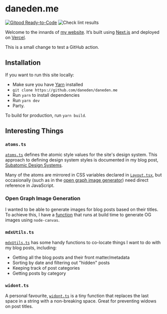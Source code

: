 # daneden.me

[![Gitpod Ready-to-Code](https://img.shields.io/badge/Gitpod-ready--to--code-blue?logo=gitpod)](https://gitpod.io/#https://github.com/daneden/daneden.me)
![Check lint results](https://github.com/daneden/daneden.me/workflows/Check%20lint%20results/badge.svg)

Welcome to the innards of [my website](http://daneden.me). It’s built using
[Next.js](http://nextjs.org/) and deployed on [Vercel](https://vercel.com/home).

This is a small change to test a GitHub action.

## Installation

If you want to run this site locally:

-   Make sure you have [Yarn](https://yarnpkg.com/en/) installed
-   `git clone https://github.com/daneden/daneden.me`
-   Run `yarn` to install dependencies
-   Run `yarn dev`
-   Party.

To build for production, run `yarn build`.

## Interesting Things

### `atoms.ts`

[`atoms.ts`](https://github.com/daneden/daneden.me/blob/main/src/components/designSystem/atoms.ts)
defines the atomic style values for the site's design system. This approach to
defining design system styles is documented in my blog post,
[Subatomic Design Systems](https://daneden.me/blog/2018/subatomic-design-systems).

Many of the atoms are mirrored in CSS variables declared in
[`Layout.tsx`](https://github.com/daneden/daneden.me/blob/main/src/components/Layout.tsx),
but occasionally (such as in the
[open graph image generator](#open-graph-image-generation)) need direct
reference in JavaScript.

### Open Graph Image Generation

I wanted to be able to generate images for blog posts based on their titles. To
achieve this, I have a
[function](https://github.com/daneden/daneden.me/blob/main/src/utils/ogImage.ts)
that runs at build time to generate OG images using `node-canvas`.

### `mdxUtils.ts`

[`mdxUtils.ts`](https://github.com/daneden/daneden.me/blob/main/src/utils/mdxUtils.ts)
has some handy functions to co-locate things I want to do with my blog posts,
including:

-   Getting all the blog posts and their front matter/metadata
-   Sorting by date and filtering out "hidden" posts
-   Keeping track of post categories
-   Getting posts by category

### `widont.ts`

A personal favourite,
[`widont.ts`](https://github.com/daneden/daneden.me/blob/main/src/utils/widont.ts)
is a tiny function that replaces the last space in a string with a non-breaking
space. Great for preventing widows on post titles.
